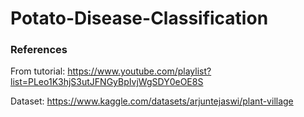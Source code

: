 # Potato-Disease-Classification


### References
From tutorial: https://www.youtube.com/playlist?list=PLeo1K3hjS3utJFNGyBpIvjWgSDY0eOE8S

Dataset: https://www.kaggle.com/datasets/arjuntejaswi/plant-village
